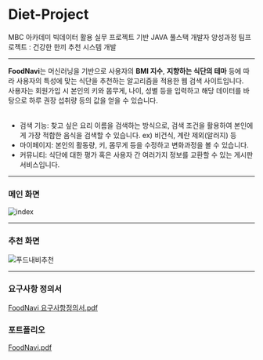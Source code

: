 # Diet-Project
MBC 아카데미 빅데이터 활용 실무 프로젝트 기반 JAVA 풀스택 개발자 양성과정 팀프로젝트 : 건강한 한끼 추천 시스템 개발
<hr>
<span style='color🌲'><strong>FoodNavi</strong></span>는 머신러닝을 기반으로 사용자의 <strong>BMI 지수</strong>, <strong>지향하는 식단의 테마</strong> 등에 따라 사용자의 특성에 맞는 식단을 추천하는 알고리즘을 적용한 웹 검색 사이트입니다.<br>
사용자는 회원가입 시 본인의 키와 몸무게, 나이, 성별 등을 입력하고 해당 데이터를 바탕으로 하루 권장 섭취량 등의 값을 얻을 수 있습니다.<br><br>

<ul>
  <li>검색 기능: 찾고 싶은 요리 이름을 검색하는 방식으로, 검색 조건을 활용하여 본인에게 가장 적합한 음식을 검색할 수 있습니다. ex) 비건식, 계란 제외(알러지) 등</li>
  <li>마이페이지: 본인의 활동량, 키, 몸무게 등을 수정하고 변화과정을 볼 수 있습니다.</li>
  <li>커뮤니티: 식단에 대한 평가 혹은 사용자 간 여러가지 정보를 교환할 수 있는 게시판 서비스입니다.</li>
</ul>
<hr>

### 메인 화면
![index](https://github.com/checkIn97/Diet-Project/assets/158795073/17177f44-f5c0-40d5-9d29-69884235ff10)

<hr>

### 추천 화면
![푸드내비추천](https://github.com/checkIn97/Diet-Project/assets/158795073/2040256a-a028-4a3a-b0b6-fdca7797c692)

<hr>

### 요구사항 정의서
[FoodNavi 요구사항정의서.pdf](https://github.com/user-attachments/files/16050804/FoodNavi.pdf)

### 포트폴리오
[FoodNavi.pdf](https://github.com/user-attachments/files/16050810/FoodNavi.pdf)



